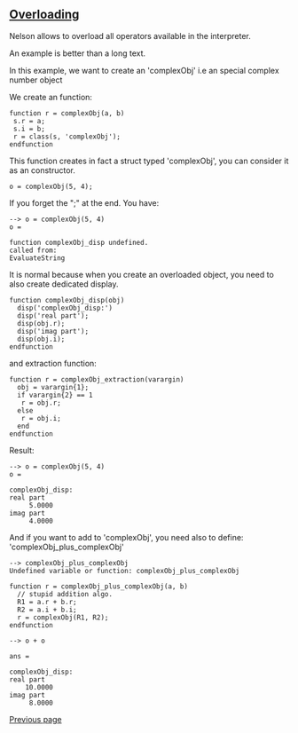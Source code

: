 ## [Overloading](OVERLOADING.md)

Nelson allows to overload all operators available in the interpreter.

An example is better than a long text.

In this example, we want to create an 'complexObj' i.e an special complex number object

We create an function:

```
function r = complexObj(a, b)
 s.r = a;
 s.i = b;
 r = class(s, 'complexObj');
endfunction
```

This function creates in fact a struct typed 'complexObj', you can consider it as an constructor.

```
o = complexObj(5, 4);
```

If you forget the ";" at the end. You have:

```
--> o = complexObj(5, 4)
o =

function complexObj_disp undefined.
called from:
EvaluateString
```

It is normal because when you create an overloaded object, you need to also create dedicated display.

```
function complexObj_disp(obj)
  disp('complexObj_disp:')
  disp('real part');
  disp(obj.r);
  disp('imag part');
  disp(obj.i);
endfunction
```

and extraction function:

```
function r = complexObj_extraction(varargin)
  obj = varargin{1};
  if varargin{2} == 1
   r = obj.r;
  else
   r = obj.i;
  end
endfunction
```

Result:

```
--> o = complexObj(5, 4)
o =

complexObj_disp:
real part
     5.0000
imag part
     4.0000
```

And if you want to add to 'complexObj', you need also to define: 'complexObj_plus_complexObj'

```
--> complexObj_plus_complexObj
Undefined variable or function: complexObj_plus_complexObj
```

```
function r = complexObj_plus_complexObj(a, b)
  // stupid addition algo.
  R1 = a.r + b.r;
  R2 = a.i + b.i;
  r = complexObj(R1, R2);
endfunction
```

```
--> o + o

ans =

complexObj_disp:
real part
    10.0000
imag part
     8.0000
```


[Previous page](FEATURES.md)
